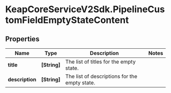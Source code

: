 # KeapCoreServiceV2Sdk.PipelineCustomFieldEmptyStateContent

## Properties

Name | Type | Description | Notes
------------ | ------------- | ------------- | -------------
**title** | **[String]** | The list of titles for the empty state. | 
**description** | **[String]** | The list of descriptions for the empty state. | 



